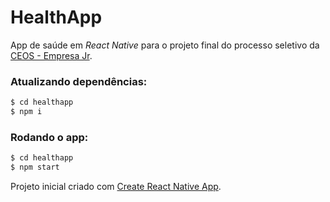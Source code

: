 # HealthApp
App de saúde em *React Native* para o projeto final do processo seletivo da  [CEOS - Empresa Jr](http://www.ceos.ufc.br/).
### Atualizando dependências:
```sh
$ cd healthapp
$ npm i
```
### Rodando o app:
```sh
$ cd healthapp
$ npm start
```
Projeto inicial criado com [Create React Native App](https://github.com/react-community/create-react-native-app).